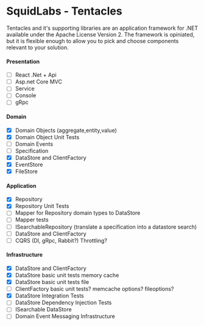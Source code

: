 SquidLabs - Tentacles
===========
Tentacles and it's supporting libraries are an application framework for .NET available under the Apache License Version 2. The framework is opiniated, but it is flexible enough to allow you to pick and choose components relevant to your solution.

#### Presentation
- [ ] React .Net + Api
- [ ] Asp.net Core MVC
- [ ] Service
- [ ] Console
- [ ] gRpc

#### Domain
- [x] Domain Objects (aggregate,entity,value)
- [x] Domain Object Unit Tests
- [ ] Domain Events
- [ ] Specification
- [x] DataStore and ClientFactory
- [x] EventStore
- [x] FileStore
#### Application
- [x] Repository
- [x] Repository Unit Tests
- [ ] Mapper for Repository domain types to DataStore
- [ ] Mapper tests
- [ ] ISearchableRepository (translate a specification into a datastore search)
- [ ] DataStore and ClientFactory
- [ ] CQRS (DI, gRpc, Rabbit?) Throttling?
#### Infrastructure
- [x] DataStore and ClientFactory
- [x] DataStore basic unit tests memory cache
- [x] DataStore basic unit tests file
- [ ] ClientFactory basic unit tests? memcache options? fileoptions?
- [x] DataStore Integration Tests
- [ ] DataStore Dependency Injection Tests
- [ ] ISearchable DataStore
- [ ] Domain Event Messaging  Infrastructure

